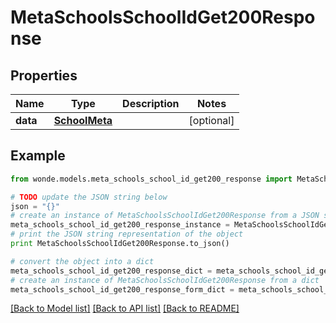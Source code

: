 # MetaSchoolsSchoolIdGet200Response


## Properties
Name | Type | Description | Notes
------------ | ------------- | ------------- | -------------
**data** | [**SchoolMeta**](SchoolMeta.md) |  | [optional] 

## Example

```python
from wonde.models.meta_schools_school_id_get200_response import MetaSchoolsSchoolIdGet200Response

# TODO update the JSON string below
json = "{}"
# create an instance of MetaSchoolsSchoolIdGet200Response from a JSON string
meta_schools_school_id_get200_response_instance = MetaSchoolsSchoolIdGet200Response.from_json(json)
# print the JSON string representation of the object
print MetaSchoolsSchoolIdGet200Response.to_json()

# convert the object into a dict
meta_schools_school_id_get200_response_dict = meta_schools_school_id_get200_response_instance.to_dict()
# create an instance of MetaSchoolsSchoolIdGet200Response from a dict
meta_schools_school_id_get200_response_form_dict = meta_schools_school_id_get200_response.from_dict(meta_schools_school_id_get200_response_dict)
```
[[Back to Model list]](../README.md#documentation-for-models) [[Back to API list]](../README.md#documentation-for-api-endpoints) [[Back to README]](../README.md)


